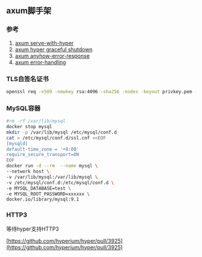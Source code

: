 ## axum脚手架

### 参考

1. [axum serve-with-hyper](https://github.com/tokio-rs/axum/blob/main/examples/serve-with-hyper/src/main.rs#L81)
2. [axum hyper graceful shutdown](https://github.com/hyperium/hyper-util/blob/master/examples/server_graceful.rs)
3. [axum anyhow-error-response](https://github.com/tokio-rs/axum/blob/main/examples/anyhow-error-response/src/main.rs)
4. [axum error-handling](https://github.com/tokio-rs/axum/blob/main/examples/error-handling/src/main.rs)

### TLS自签名证书

```bash
openssl req -x509 -newkey rsa:4096 -sha256 -nodes -keyout privkey.pem -out cert.pem -days 3650 -subj "/C=cn/ST=hl/L=sd/O=op/OU=as/CN=example.com"
```

### MySQL容器

```bash
#rm -rf /var/lib/mysql
docker stop mysql
mkdir -p /var/lib/mysql /etc/mysql/conf.d
cat > /etc/mysql/conf.d/ssl.cnf <<EOF
[mysqld]
default-time_zone = '+8:00'
require_secure_transport=ON
EOF
docker run -d --rm  --name mysql \
--network host \
-v /var/lib/mysql:/var/lib/mysql \
-v /etc/mysql/conf.d:/etc/mysql/conf.d \
-e MYSQL_DATABASE=test \
-e MYSQL_ROOT_PASSWORD=xxxxxx \
docker.io/library/mysql:9.1 
```

### HTTP3

等待hyper支持HTTP3

[https://github.com/hyperium/hyper/pull/3925](https://github.com/hyperium/hyper/pull/3925)